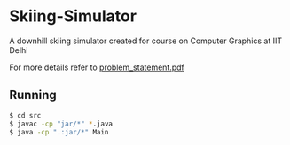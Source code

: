 # Skiing-Simulator
A downhill skiing simulator created for course on Computer Graphics at IIT Delhi

For more details refer to [problem_statement.pdf](problem_statement.pdf)

## Running

```sh
$ cd src
$ javac -cp "jar/*" *.java
$ java -cp ".:jar/*" Main
```
